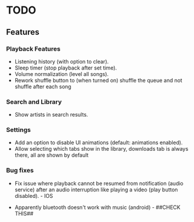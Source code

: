 # TODO

## Features

### Playback Features
- Listening history (with option to clear).
- Sleep timer (stop playback after set time).
- Volume normalization (level all songs).
- Rework shuffle button to (when turned on) shuffle the queue and not shuffle after each song

### Search and Library
- Show artists in search results.

### Settings
- Add an option to disable UI animations (default: animations enabled).
- Allow selecting which tabs show in the library, downloads tab is always there, all are shown by default

### Bug fixes
- Fix issue where playback cannot be resumed from notification (audio service) after an audio interruption like playing a video (play button disabled). - IOS

- Apparently bluetooth doesn't work with music (android) - ##CHECK THIS##